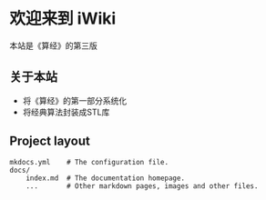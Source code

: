 # 欢迎来到 iWiki

本站是《算经》的第三版

## 关于本站

* 将《算经》的第一部分系统化
* 将经典算法封装成STL库

## Project layout

    mkdocs.yml    # The configuration file.
    docs/
        index.md  # The documentation homepage.
        ...       # Other markdown pages, images and other files.
